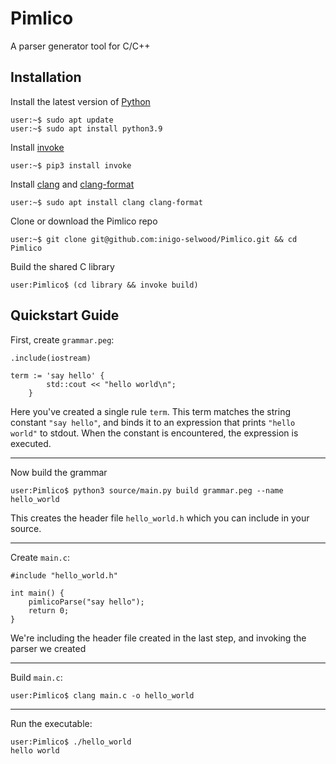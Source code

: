 # Pimlico

A parser generator tool for C/C++

## Installation

Install the latest version of [Python](https://www.python.org/)

```
user:~$ sudo apt update
user:~$ sudo apt install python3.9
```

Install [invoke](https://www.pyinvoke.org/)

```
user:~$ pip3 install invoke
```

Install [clang](https://clang.llvm.org/) and [clang-format](https://clang.llvm.org/docs/ClangFormat.html)

```
user:~$ sudo apt install clang clang-format
```

Clone or download the Pimlico repo

```
user:~$ git clone git@github.com:inigo-selwood/Pimlico.git && cd Pimlico
```

Build the shared C library

```
user:Pimlico$ (cd library && invoke build)
```

## Quickstart Guide

First, create `grammar.peg`:

```
.include(iostream)

term := 'say hello' {
        std::cout << "hello world\n";
    }
```

Here you've created a single rule `term`. This term matches the string constant `"say hello"`, and binds it to an expression that prints `"hello world"` to stdout. When the constant is encountered, the expression is executed.

---

Now build the grammar

```
user:Pimlico$ python3 source/main.py build grammar.peg --name hello_world
```

This creates the header file `hello_world.h` which you can include in your source.

---

Create `main.c`:

```
#include "hello_world.h"

int main() {
    pimlicoParse("say hello");
    return 0;
}
```

We're including the header file created in the last step, and invoking the parser we created

---

Build `main.c`:

```
user:Pimlico$ clang main.c -o hello_world
```

---

Run the executable:

```
user:Pimlico$ ./hello_world
hello world
```
